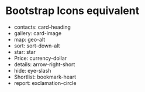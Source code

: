 # Bootstrap Icons equivalent
- contacts: card-heading
- gallery: card-image
- map: geo-alt
- sort: sort-down-alt
- star: star
- Price: currency-dollar
- details: arrow-right-short
- hide: eye-slash
- Shortlist: bookmark-heart
- report: exclamation-circle